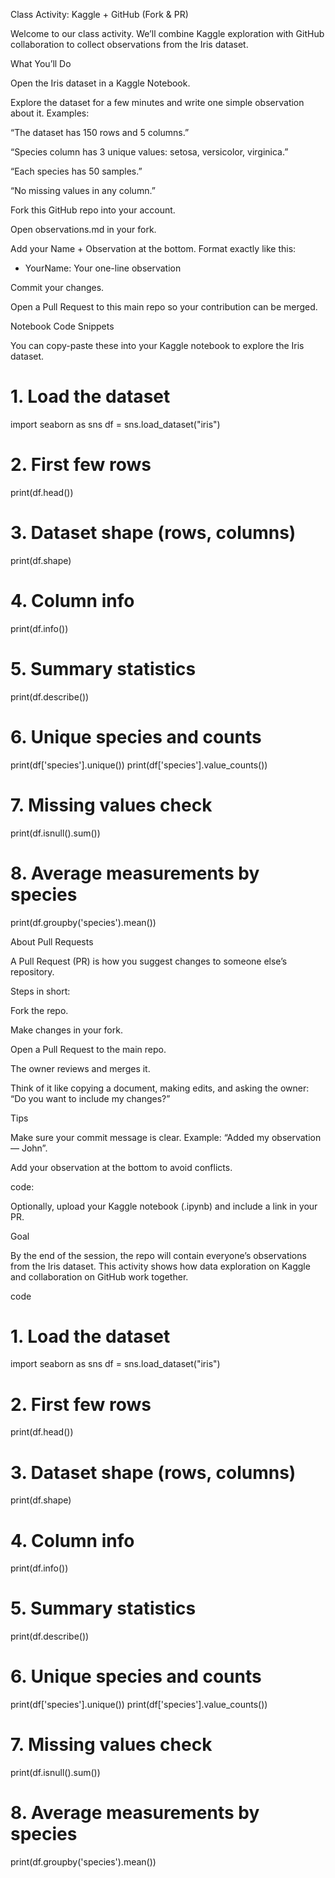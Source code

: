 Class Activity: Kaggle + GitHub (Fork & PR)

Welcome to our class activity. We’ll combine Kaggle exploration with GitHub collaboration to collect observations from the Iris dataset.

What You’ll Do

Open the Iris dataset in a Kaggle Notebook.

Explore the dataset for a few minutes and write one simple observation about it. Examples:

“The dataset has 150 rows and 5 columns.”

“Species column has 3 unique values: setosa, versicolor, virginica.”

“Each species has 50 samples.”

“No missing values in any column.”

Fork this GitHub repo into your account.

Open observations.md in your fork.

Add your Name + Observation at the bottom. Format exactly like this:

- YourName: Your one-line observation


Commit your changes.

Open a Pull Request to this main repo so your contribution can be merged.

Notebook Code Snippets

You can copy-paste these into your Kaggle notebook to explore the Iris dataset.

# 1. Load the dataset
import seaborn as sns
df = sns.load_dataset("iris")

# 2. First few rows
print(df.head())

# 3. Dataset shape (rows, columns)
print(df.shape)

# 4. Column info
print(df.info())

# 5. Summary statistics
print(df.describe())

# 6. Unique species and counts
print(df['species'].unique())
print(df['species'].value_counts())

# 7. Missing values check
print(df.isnull().sum())

# 8. Average measurements by species
print(df.groupby('species').mean())

About Pull Requests

A Pull Request (PR) is how you suggest changes to someone else’s repository.

Steps in short:

Fork the repo.

Make changes in your fork.

Open a Pull Request to the main repo.

The owner reviews and merges it.

Think of it like copying a document, making edits, and asking the owner: “Do you want to include my changes?”

Tips

Make sure your commit message is clear. Example: “Added my observation — John”.

Add your observation at the bottom to avoid conflicts.



code:



Optionally, upload your Kaggle notebook (.ipynb) and include a link in your PR.

Goal

By the end of the session, the repo will contain everyone’s observations from the Iris dataset. This activity shows how data exploration on Kaggle and collaboration on GitHub work together.


code
# 1. Load the dataset
import seaborn as sns
df = sns.load_dataset("iris")

# 2. First few rows
print(df.head())

# 3. Dataset shape (rows, columns)
print(df.shape)

# 4. Column info
print(df.info())

# 5. Summary statistics
print(df.describe())

# 6. Unique species and counts
print(df['species'].unique())
print(df['species'].value_counts())

# 7. Missing values check
print(df.isnull().sum())

# 8. Average measurements by species
print(df.groupby('species').mean())

